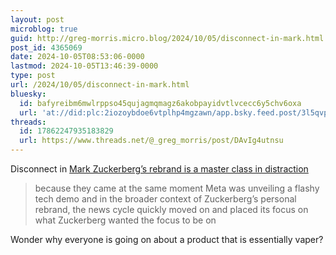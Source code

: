 ```yaml
---
layout: post
microblog: true
guid: http://greg-morris.micro.blog/2024/10/05/disconnect-in-mark.html
post_id: 4365069
date: 2024-10-05T08:53:06-0000
lastmod: 2024-10-05T13:46:39-0000
type: post
url: /2024/10/05/disconnect-in-mark.html
bluesky:
  id: bafyreibm6mwlrppso45qujagmqmagz6akobpayidvtlvcecc6y5chv6oxa
  url: 'at://did:plc:2iozoybdoe6vtplhp4mgzawn/app.bsky.feed.post/3l5qvpmyisu2m'
threads:
  id: 17862247935183829
  url: https://www.threads.net/@_greg_morris/post/DAvIg4utnsu
---
```

Disconnect in [Mark Zuckerberg’s rebrand is a master class in distraction](https://disconnect.blog/mark-zuckerbergs-rebrand-is-a-master-class-in-distraction/)
> because they came at the same moment Meta was unveiling a flashy tech demo and in the broader context of Zuckerberg’s personal rebrand, the news cycle quickly moved on and placed its focus on what Zuckerberg wanted the focus to be on



Wonder why everyone is going on about a product that is essentially vaper? 
